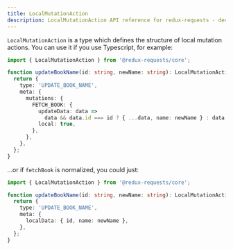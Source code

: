```yaml
---
title: LocalMutationAction
description: LocalMutationAction API reference for redux-requests - declarative AJAX requests and automatic network state management for Redux
---
```


`LocalMutationAction` is a type which defines the structure of local mutation actions. You can use it if you use Typescript,
for example:

```ts
import { LocalMutationAction } from '@redux-requests/core';

function updateBookName(id: string, newName: string): LocalMutationAction {
  return {
    type: 'UPDATE_BOOK_NAME',
    meta: {
      mutations: {
        FETCH_BOOK: {
          updateData: data =>
            data && data.id === id ? { ...data, name: newName } : data,
          local: true,
        },
      },
    },
  };
}
```

...or if `fetchBook` is normalized, you could just:

```ts
import { LocalMutationAction } from '@redux-requests/core';

function updateBookName(id: string, newName: string): LocalMutationAction {
  return {
    type: 'UPDATE_BOOK_NAME',
    meta: {
      localData: { id, name: newName },
    },
  };
}
```
